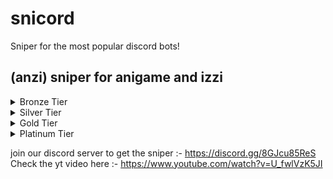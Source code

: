 # snicord
Sniper for the most popular discord bots!
## (anzi) sniper for anigame and izzi 

<details>
<summary>Bronze Tier</summary>
<br>
  Bronze Tier
</details>

<details>
<summary>Silver Tier</summary>
<br>
  Silver Tier
</details>

<details>
<summary>Gold Tier</summary>
<br>
  Gold Tier
</details>

<details>
<summary>Platinum Tier</summary>
<br>
  Platinum Tier
</details>

join our discord server to get the sniper :-
https://discord.gg/8GJcu85ReS <br>
Check the yt video here :- 
https://www.youtube.com/watch?v=U_fwlVzK5JI
